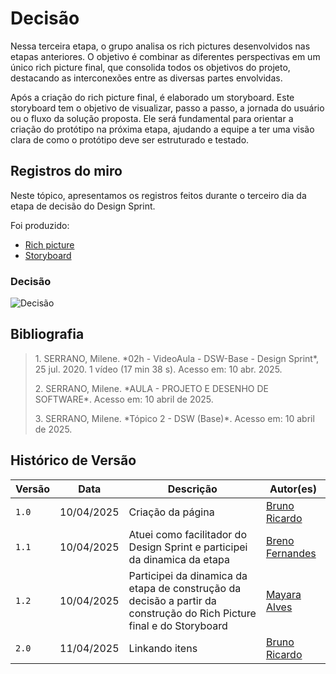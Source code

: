 # Decisão

Nessa terceira etapa, o grupo analisa os rich pictures desenvolvidos nas etapas anteriores. O objetivo é combinar as diferentes perspectivas em um único rich picture final, que consolida todos os objetivos do projeto, destacando as interconexões entre as diversas partes envolvidas.

Após a criação do rich picture final, é elaborado um storyboard. Este storyboard tem o objetivo de visualizar, passo a passo, a jornada do usuário ou o fluxo da solução proposta. Ele será fundamental para orientar a criação do protótipo na próxima etapa, ajudando a equipe a ter uma visão clara de como o protótipo deve ser estruturado e testado.

## Registros do miro

Neste tópico, apresentamos os registros feitos durante o terceiro dia da etapa de decisão do Design Sprint.

Foi produzido:

- <a href="https://unbarqdsw2025-1-turma01.github.io/2025.1-T01-_G4_QuemFazNiver_GostaDe_Entrega_01/#/Base/Richpicture" target = "_blank">Rich picture</a>
- <a href="https://unbarqdsw2025-1-turma01.github.io/2025.1-T01-_G4_QuemFazNiver_GostaDe_Entrega_01/#/Base/Storyboard" target = "_blank">Storyboard</a>

### Decisão
![Decisão](/assets/DesignSprint/13.decisao.png)

## Bibliografia

> <p id="1">1. SERRANO, Milene. *02h - VideoAula - DSW-Base - Design Sprint*, 25 jul. 2020. 1 vídeo (17 min 38 s). Acesso em: 10 abr. 2025.</p>
> <p id="2">2. SERRANO, Milene. *AULA - PROJETO E DESENHO DE SOFTWARE*. Acesso em: 10 abril de 2025.</p>  
> <p id="3">3. SERRANO, Milene. *Tópico 2 - DSW (Base)*. Acesso em: 10 abril de 2025.</p>

## **Histórico de Versão**

| Versão | Data       | Descrição                                      | Autor(es)                         |
|--------|------------|------------------------------------------------|-----------------------------------|
| `1.0`  | 10/04/2025 | Criação da página  | [Bruno Ricardo](https://github.com/EhOBruno) |
| `1.1`  | 10/04/2025 | Atuei como facilitador do Design Sprint e participei da dinamica da etapa | [Breno Fernandes](https://github.com/Brenofrds) |
| `1.2`  | 10/04/2025 | Participei da dinamica da etapa de construção da decisão a partir da construção do Rich Picture final e do Storyboard| [Mayara Alves](https://github.com/mayara-tech) |
| `2.0`  | 11/04/2025 | Linkando itens  | [Bruno Ricardo](https://github.com/EhOBruno) |
